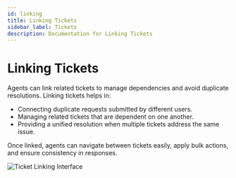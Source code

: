 ```yaml
---
id: linking
title: Linking Tickets
sidebar_label: Tickets
description: Documentation for Linking Tickets
---
```


# Linking Tickets

Agents can link related tickets to manage dependencies and avoid duplicate resolutions. Linking tickets helps in:

- Connecting duplicate requests submitted by different users.
- Managing related tickets that are dependent on one another.
- Providing a unified resolution when multiple tickets address the same issue.

Once linked, agents can navigate between tickets easily, apply bulk actions, and ensure consistency in responses.

![Ticket Linking Interface](/img/Helpdesk/Linking_Tickets.jpg)
